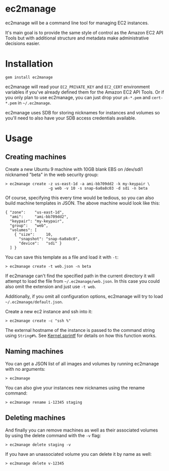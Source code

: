 ec2manage
=========

ec2manage will be a command line tool for managing EC2 instances.

It's main goal is to provide the same style of control as the Amazon EC2 API Tools but with additional structure and metadata make administrative decisions easier.

Installation
============

    gem install ec2manage

ec2manage will read your `EC2_PRIVATE_KEY` and `EC2_CERT` environment variables if you've already defined them for the Amazon EC2 API Tools. Or if you only plan to use ec2manage, you can just drop your `pk-*.pem` and `cert-*.pem` in `~/.ec2manage`.

ec2manage uses SDB for storing nicknames for instances and volumes so you'll need to also have your SDB access credentials available.

Usage
=====

Creating machines
-----------------

Create a new Ubuntu 9 machine with 10GB blank EBS on /dev/sdi1 nicknamed "beta" in the web security group:

    > ec2manage create -z us-east-1d -a ami-bb709dd2 -k my-keypair \
                       -g web -v 10 -s snap-6a0a8c03 -d sdi -n beta

Of course, specifying this every time would be tedious, so you can also build machine templates in JSON. The above machine would look like this:

    { "zone":    "us-east-1d",
      "ami":     "ami-bb709dd2",
      "keypair": "my-keypair",
      "group":   "web",
      "volumes": [
        { "size":     10,
          "snapshot": "snap-6a0a8c0",
          "device":   "sdi" }
      ] }

You can save this template as a file and load it with `-t`:

    > ec2manage create -t web.json -n beta

If ec2manage can't find the specified path in the current directory it will attempt to load the file from `~/.ec2manage/web.json`. In this case you could also omit the extension and just use `-t web`.

Additionally, if you omit all configuration options, ec2manage will try to load `~/.ec2manage/default.json`.

Create a new ec2 instance and ssh into it:

    > ec2manage create -c "ssh %"

The external hostname of the instance is passed to the command string using `String#%`. See [Kernel.sprintf](http://ruby-doc.org/core/classes/Kernel.html#M005962) for details on how this function works.

Naming machines
---------------

You can get a JSON list of all images and volumes by running ec2manage with no arguments:

    > ec2manage

You can also give your instances new nicknames using the rename command:

    > ec2manage rename i-12345 staging

Deleting machines
-----------------

And finally you can remove machines as well as their associated volumes by using the delete command with the `-v` flag:

    > ec2manage delete staging -v

If you have an unassociated volume you can delete it by name as well:

    > ec2manage delete v-12345
